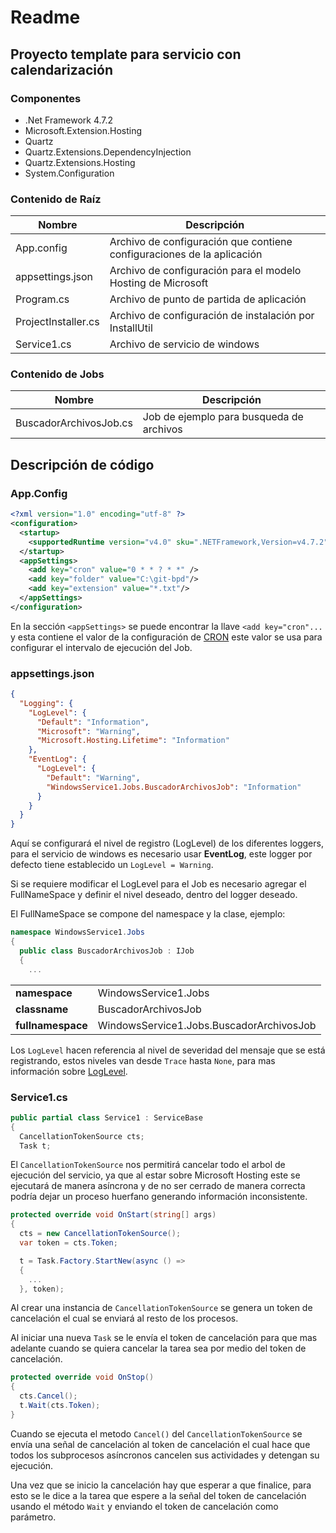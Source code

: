 ﻿# Readme

## Proyecto template para servicio con calendarización

### Componentes
- .Net Framework 4.7.2
- Microsoft.Extension.Hosting
- Quartz
- Quartz.Extensions.DependencyInjection
- Quartz.Extensions.Hosting
- System.Configuration

### Contenido de Raíz
| Nombre           | Descripción                      |
|------            |-----                             |
| App.config       | Archivo de configuración que contiene configuraciones de la aplicación |
| appsettings.json | Archivo de configuración para el modelo Hosting de Microsoft |
| Program.cs       | Archivo de punto de partida de aplicación |
| ProjectInstaller.cs | Archivo de configuración de instalación por InstallUtil |
| Service1.cs      | Archivo de servicio de windows |

### Contenido de Jobs
| Nombre           | Descripción                      |
|------            |-----                             |
| BuscadorArchivosJob.cs | Job de ejemplo para busqueda de archivos |

## Descripción de código

### App.Config
~~~xml
<?xml version="1.0" encoding="utf-8" ?>
<configuration>
  <startup> 
    <supportedRuntime version="v4.0" sku=".NETFramework,Version=v4.7.2" />
  </startup>
  <appSettings>
    <add key="cron" value="0 * * ? * *" />
    <add key="folder" value="C:\git-bpd"/>
    <add key="extension" value="*.txt"/>
  </appSettings>
</configuration>
~~~

En la sección ```<appSettings>``` se puede encontrar la llave ```<add key="cron"...``` y esta contiene el valor de la configuración de [CRON](https://www.quartz-scheduler.net/documentation/quartz-3.x/tutorial/crontriggers.html#building-crontriggers) este valor se usa para configurar el intervalo de ejecución del Job.

### appsettings.json
~~~json
{
  "Logging": {
    "LogLevel": {
      "Default": "Information",
      "Microsoft": "Warning",
      "Microsoft.Hosting.Lifetime": "Information"
    },
    "EventLog": {
      "LogLevel": {
        "Default": "Warning",
        "WindowsService1.Jobs.BuscadorArchivosJob": "Information"
      }
    }
  }
}
~~~
Aquí se configurará el nivel de registro (LogLevel) de los diferentes loggers, para el servicio de windows es necesario usar **EventLog**, este logger por defecto tiene establecido un ```LogLevel = Warning```.

Si se requiere modificar el LogLevel para el Job es necesario agregar el FullNameSpace y definir el nivel deseado, dentro del logger deseado.

El FullNameSpace se compone del namespace y la clase, ejemplo:

~~~cs
namespace WindowsService1.Jobs
{
  public class BuscadorArchivosJob : IJob
  {
    ...
~~~

|||
|----|----|
|**namespace**| WindowsService1.Jobs|
|**classname**| BuscadorArchivosJob|
|**fullnamespace**| WindowsService1.Jobs.BuscadorArchivosJob|


Los ```LogLevel``` hacen referencia al nivel de severidad del mensaje que se está registrando, estos niveles van desde ```Trace``` hasta ```None```, para mas información sobre [LogLevel](https://learn.microsoft.com/en-us/dotnet/api/microsoft.extensions.logging.loglevel?view=dotnet-plat-ext-8.0).

### Service1.cs
~~~cs
public partial class Service1 : ServiceBase
{
  CancellationTokenSource cts;
  Task t;
~~~
El ```CancellationTokenSource``` nos permitirá cancelar todo el arbol de ejecución del servicio, ya que al estar sobre Microsoft Hosting este se ejecutará de manera asíncrona y de no ser cerrado de manera correcta podría dejar un proceso huerfano generando información inconsistente.

~~~cs
protected override void OnStart(string[] args)
{
  cts = new CancellationTokenSource();
  var token = cts.Token;

  t = Task.Factory.StartNew(async () =>
  {
    ...
  }, token);
~~~
Al crear una instancia de ```CancellationTokenSource``` se genera un token de cancelación el cual se enviará al resto de los procesos.

Al iniciar una nueva ```Task``` se le envía el token de cancelación para que mas adelante cuando se quiera cancelar la tarea sea por medio del token de cancelación.

~~~cs
protected override void OnStop()
{
  cts.Cancel();
  t.Wait(cts.Token);
}
~~~
Cuando se ejecuta el metodo ```Cancel()``` del ```CancellationTokenSource``` se envía una señal de cancelación al token de cancelación el cual hace que todos los subprocesos asíncronos cancelen sus actividades y detengan su ejecución.

Una vez que se inicio la cancelación hay que esperar a que finalice, para esto se le dice a la tarea que espere a la señal del token de cancelación usando el método ```Wait``` y enviando el token de cancelación como parámetro.

